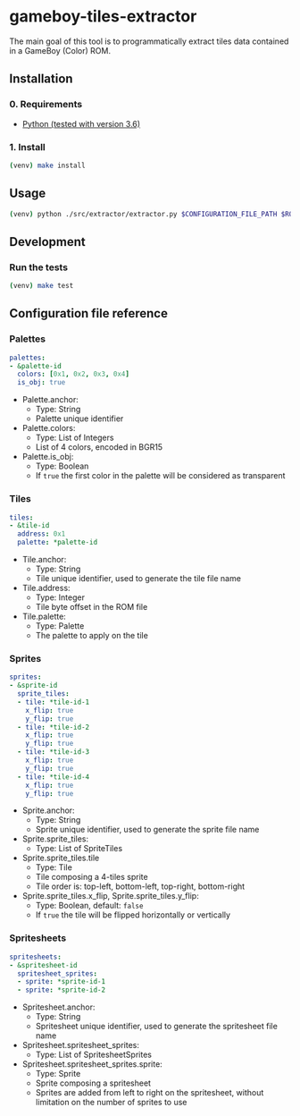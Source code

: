 # gameboy-tiles-extractor

The main goal of this tool is to programmatically extract tiles data contained in a GameBoy (Color) ROM.

## Installation

### 0. Requirements

* [Python (tested with version 3.6)](https://www.python.org)

### 1. Install

```bash
(venv) make install
```

## Usage

```bash
(venv) python ./src/extractor/extractor.py $CONFIGURATION_FILE_PATH $ROM_FILE_PATH $OUTPUT_DIRECTORY_PATH
```

## Development

### Run the tests

```bash
(venv) make test
```

## Configuration file reference

### Palettes

```yaml
palettes:
- &palette-id
  colors: [0x1, 0x2, 0x3, 0x4]
  is_obj: true
```

* Palette.anchor:
  * Type: String
  * Palette unique identifier
* Palette.colors:
  * Type: List of Integers
  * List of 4 colors, encoded in BGR15
* Palette.is_obj:
  * Type: Boolean
  * If `true` the first color in the palette will be considered as transparent

### Tiles

```yaml
tiles:
- &tile-id
  address: 0x1
  palette: *palette-id
```

* Tile.anchor:
  * Type: String
  * Tile unique identifier, used to generate the tile file name 
* Tile.address:
  * Type: Integer 
  * Tile byte offset in the ROM file
* Tile.palette:
  * Type: Palette
  * The palette to apply on the tile 

### Sprites

```yaml
sprites:
- &sprite-id
  sprite_tiles:
  - tile: *tile-id-1
    x_flip: true
    y_flip: true
  - tile: *tile-id-2
    x_flip: true
    y_flip: true
  - tile: *tile-id-3
    x_flip: true
    y_flip: true
  - tile: *tile-id-4
    x_flip: true
    y_flip: true
```

* Sprite.anchor:
  * Type: String
  * Sprite unique identifier, used to generate the sprite file name
* Sprite.sprite_tiles:
  * Type: List of SpriteTiles
* Sprite.sprite_tiles.tile
  * Type: Tile
  * Tile composing a 4-tiles sprite
  * Tile order is: top-left, bottom-left, top-right, bottom-right
* Sprite.sprite_tiles.x_flip, Sprite.sprite_tiles.y_flip:
  * Type: Boolean, default: `false`
  * If `true` the tile will be flipped horizontally or vertically

### Spritesheets

```yaml
spritesheets:
- &spritesheet-id
  spritesheet_sprites:
  - sprite: *sprite-id-1
  - sprite: *sprite-id-2
```

* Spritesheet.anchor:
  * Type: String
  * Spritesheet unique identifier, used to generate the spritesheet file name
* Spritesheet.spritesheet_sprites:
  * Type: List of SpritesheetSprites
* Spritesheet.spritesheet_sprites.sprite:
  * Type: Sprite
  * Sprite composing a spritesheet
  * Sprites are added from left to right on the spritesheet, without limitation on the number of sprites to use
